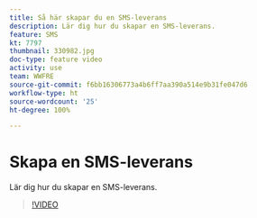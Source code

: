 ```yaml
---
title: Så här skapar du en SMS-leverans
description: Lär dig hur du skapar en SMS-leverans.
feature: SMS
kt: 7797
thumbnail: 330982.jpg
doc-type: feature video
activity: use
team: WWFRE
source-git-commit: f6bb16306773a4b6ff7aa390a514e9b31fe047d6
workflow-type: ht
source-wordcount: '25'
ht-degree: 100%

---
```



# Skapa en SMS-leverans

Lär dig hur du skapar en SMS-leverans.

>[!VIDEO](https://video.tv.adobe.com/v/330982)
